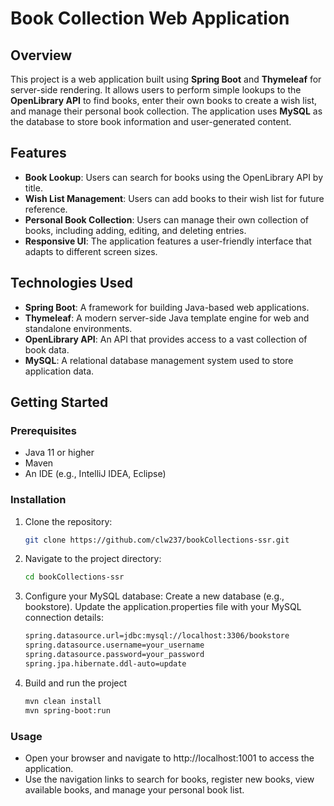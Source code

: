 # Book Collection Web Application

## Overview

This project is a web application built using **Spring Boot** and **Thymeleaf** for server-side rendering. It allows users to perform simple lookups to the **OpenLibrary API** to find books, enter their own books to create a wish list, and manage their personal book collection. The application uses **MySQL** as the database to store book information and user-generated content.

## Features

- **Book Lookup**: Users can search for books using the OpenLibrary API by title.
- **Wish List Management**: Users can add books to their wish list for future reference.
- **Personal Book Collection**: Users can manage their own collection of books, including adding, editing, and deleting entries.
- **Responsive UI**: The application features a user-friendly interface that adapts to different screen sizes.

## Technologies Used

- **Spring Boot**: A framework for building Java-based web applications.
- **Thymeleaf**: A modern server-side Java template engine for web and standalone environments.
- **OpenLibrary API**: An API that provides access to a vast collection of book data.
- **MySQL**: A relational database management system used to store application data.

## Getting Started

### Prerequisites

- Java 11 or higher
- Maven
- An IDE (e.g., IntelliJ IDEA, Eclipse)

### Installation

1. Clone the repository:
   ```bash
   git clone https://github.com/clw237/bookCollections-ssr.git
2. Navigate to the project directory:
	```bash
	cd bookCollections-ssr
3. Configure your MySQL database:
	Create a new database (e.g., bookstore).
	Update the application.properties file with your MySQL connection details:
	```bash
	spring.datasource.url=jdbc:mysql://localhost:3306/bookstore
	spring.datasource.username=your_username
	spring.datasource.password=your_password
	spring.jpa.hibernate.ddl-auto=update
4. Build and run the project
	```bash
	mvn clean install
	mvn spring-boot:run
	
### Usage
- Open your browser and navigate to http://localhost:1001 to access the application.
- Use the navigation links to search for books, register new books, view available books, and manage your personal book list.